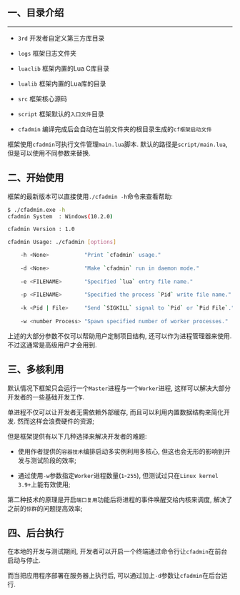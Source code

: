 ## 一、目录介绍

---

  * `3rd`  开发者自定义第三方库目录

  * `logs` 框架日志文件夹

  * `luaclib` 框架内置的Lua C库目录

  * `lualib`    框架内置的Lua库的目录

  * `src`       框架核心源码

  * `script`    框架默认的`入口文件`目录

  * `cfadmin`   编译完成后会自动在当前文件夹的根目录生成的`cf框架启动文件`

  框架使用`cfadmin`可执行文件管理`main.lua`脚本. 默认的路径是`script/main.lua`, 但是可以使用不同参数来替换.

## 二、开始使用
  
  框架的最新版本可以直接使用`./cfadmin -h`命令来查看帮助:
  
```bash
$ ./cfadmin.exe -h
cfadmin System  : Windows(10.2.0)

cfadmin Version : 1.0

cfadmin Usage: ./cfadmin [options]

    -h <None>           "Print `cfadmin` usage."
    
    -d <None>           "Make `cfadmin` run in daemon mode."
    
    -e <FILENAME>       "Specified `lua` entry file name."
    
    -p <FILENAME>       "Specified the process `Pid` write file name."
    
    -k <Pid | File>     "Send `SIGKILL` signal to `Pid` or `Pid File`."
    
    -w <number Process> "Spawn specified number of worker processes."
```

  上述的大部分参数不仅可以帮助用户定制项目结构, 还可以作为进程管理器来使用. 不过这通常是高级用户才会用到.
  
## 三、多核利用

  默认情况下框架只会运行一个`Master`进程与一个`Worker`进程, 这样可以解决大部分开发者的一些基础开发工作.
  
  单进程不仅可以让开发者无需依赖外部缓存, 而且可以利用内置数据结构来简化开发. 然而这样会浪费硬件的资源;
  
  但是框架提供有以下几种选择来解决开发者的难题:
  
  * 使用作者提供的`容器技术`编排启动多实例利用多核心, 但这也会无形的影响到开发与测试阶段的效率;

  * 通过使用`-w`参数指定`Worker`进程数量(`1`-`255`), 但测试过只在`Linux kernel 3.9+`上能有效使用;


  第二种技术的原理是开启`端口复用`功能后将进程的事件唤醒交给内核来调度, 解决了之前的`惊群`的问题提高效率;

## 四、后台执行

  在本地的开发与测试期间, 开发者可以开启一个终端通过命令行让`cfadmin`在前台启动与停止.
  
  而当把应用程序部署在服务器上执行后, 可以通过加上`-d`参数让`cfadmin`在后台运行.